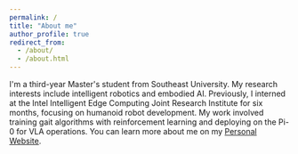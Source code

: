 ```yaml
---
permalink: /
title: "About me"
author_profile: true
redirect_from: 
  - /about/
  - /about.html
---
```


I'm a third-year Master's student from Southeast University. My research interests include intelligent robotics and embodied AI. 
Previously, I interned at the Intel Intelligent Edge Computing Joint Research Institute for six months, focusing on humanoid robot development. My work involved training gait algorithms with reinforcement learning and deploying on the Pi-0 for VLA operations.
You can learn more about me on my [Personal Website](https://zhang-bo7.github.io/).
